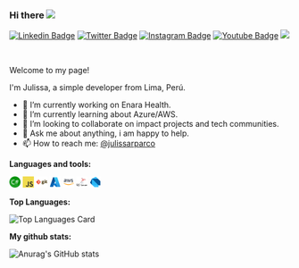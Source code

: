 ### Hi there <img src="https://media.giphy.com/media/hvRJCLFzcasrR4ia7z/giphy.gif" width="25px">


[![Linkedin Badge](https://img.shields.io/badge/-julissarparco-blue?style=flat-square&logo=Linkedin&logoColor=white&link=https://www.linkedin.com/in/julissarodriguezparco/)](https://www.linkedin.com/in/julissarodriguezparco/)
[![Twitter Badge](https://img.shields.io/badge/-julissarparco-skyblue?style=flat-square&logo=Twitter&logoColor=blue&link=https://twitter.com/julissarparco)](https://twitter.com/julissarparco)
[![Instagram Badge](https://img.shields.io/badge/-julissarparco-purple?style=flat-square&logo=instagram&logoColor=white&link=https://instagram.com/julissarparco/)](https://instagram.com/julissarparco)
[![Youtube Badge](https://img.shields.io/badge/-julissarparco-darkred?style=flat-square&logo=youtube&logoColor=white&link=https://www.youtube.com/channel/UCRmRGXM6OLb_19v6XNTA8EQ)](https://www.youtube.com/channel/UCRmRGXM6OLb_19v6XNTA8EQ)
![](https://visitor-badge.glitch.me/badge?page_id=julissarparco.julissarparco)

<br />

<p>Welcome to my page!</p>
<p>I'm Julissa, a simple developer from Lima, Perú.</p>

- 🔭 I’m currently working on Enara Health.
- 🌱 I’m currently learning about Azure/AWS.
- 👯 I’m looking to collaborate on impact projects and tech communities.
- 💬 Ask me about anything, i am happy to help.
- 📫 How to reach me: <a href="https://twitter.com/julissarparco">@julissarparco</a> 

**Languages and tools:**

<code><img height="20" src="https://raw.githubusercontent.com/github/explore/main/topics/csharp/csharp.png"></code>
<code><img height="20" src="https://raw.githubusercontent.com/github/explore/main/topics/javascript/javascript.png"></code>
<code><img height="20" src="https://raw.githubusercontent.com/github/explore/main/topics/git/git.png"></code>
<code><img height="20" src="https://raw.githubusercontent.com/github/explore/main/topics/azure/azure.png"></code>
<code><img height="20" src="https://raw.githubusercontent.com/github/explore/main/topics/aws/aws.png"></code>
<code><img height="20" src="https://raw.githubusercontent.com/github/explore/main/topics/sql-server/sql-server.png"></code>
<code><img height="20" src="https://raw.githubusercontent.com/github/explore/main/topics/dart/dart.png"></code>

**Top Languages:**

![Top Languages Card](https://github-readme-stats.vercel.app/api/top-langs/?username=julissarparco&layout=compact&theme=gotham&count_private=true)

**My github stats:**

![Anurag's GitHub stats](https://github-readme-stats.vercel.app/api?username=julissarparco&count_private=true&theme=gotham&show_icons=true)

<!--
**JulissaRParco/julissarparco** is a ✨ _special_ ✨ repository because its `README.md` (this file) appears on your GitHub profile.

Here are some ideas to get you started:

- 🔭 I’m currently working on ...
- 🌱 I’m currently learning ...
- 👯 I’m looking to collaborate on ...
- 🤔 I’m looking for help with ...
- 💬 Ask me about ...
- 📫 How to reach me: ...
- 😄 Pronouns: ...
- ⚡ Fun fact: ...
-->
